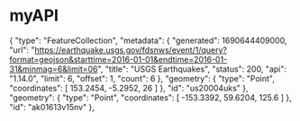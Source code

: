 # myAPI
{
    "type": "FeatureCollection",
    "metadata": {
        "generated": 1690644409000,
        "url": "https://earthquake.usgs.gov/fdsnws/event/1/query?format=geojson&starttime=2016-01-01&endtime=2016-01-31&minmag=6&limit=06",
        "title": "USGS Earthquakes",
        "status": 200,
        "api": "1.14.0",
        "limit": 6,
        "offset": 1,
        "count": 6
    },
    "geometry": {
                "type": "Point",
                "coordinates": [
                    153.2454,
                    -5.2952,
                    26
                ]
            },
            "id": "us20004uks"
        },
        "geometry": {
                "type": "Point",
                "coordinates": [
                    -153.3392,
                    59.6204,
                    125.6
                ]
            },
            "id": "ak01613v15nv"
        },
